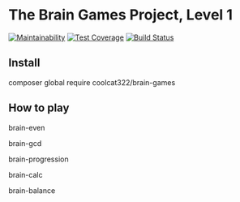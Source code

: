 # The Brain Games Project, Level 1
[![Maintainability](https://api.codeclimate.com/v1/badges/1898ef0ab05d6dc8223b/maintainability)](https://codeclimate.com/github/Legomegger/project-lvl1-s300/maintainability)
[![Test Coverage](https://api.codeclimate.com/v1/badges/1898ef0ab05d6dc8223b/test_coverage)](https://codeclimate.com/github/Legomegger/project-lvl1-s300/test_coverage)
[![Build Status](https://travis-ci.org/Legomegger/project-lvl1-s300.svg?branch=master)](https://travis-ci.org/Legomegger/project-lvl1-s300)
## Install
composer global require coolcat322/brain-games
## How to play
brain-even

brain-gcd

brain-progression

brain-calc

brain-balance
